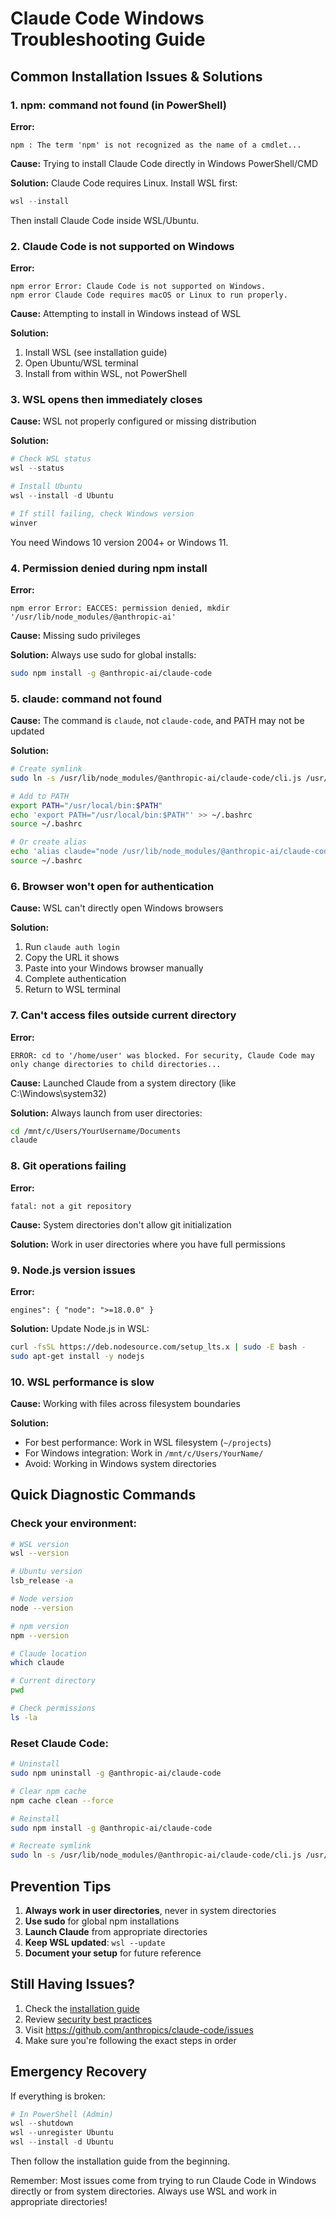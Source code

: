 # Claude Code Windows Troubleshooting Guide

## Common Installation Issues & Solutions

### 1. npm: command not found (in PowerShell)
**Error:**
```
npm : The term 'npm' is not recognized as the name of a cmdlet...
```

**Cause:** Trying to install Claude Code directly in Windows PowerShell/CMD

**Solution:** Claude Code requires Linux. Install WSL first:
```powershell
wsl --install
```
Then install Claude Code inside WSL/Ubuntu.

### 2. Claude Code is not supported on Windows
**Error:**
```
npm error Error: Claude Code is not supported on Windows.
npm error Claude Code requires macOS or Linux to run properly.
```

**Cause:** Attempting to install in Windows instead of WSL

**Solution:** 
1. Install WSL (see installation guide)
2. Open Ubuntu/WSL terminal
3. Install from within WSL, not PowerShell

### 3. WSL opens then immediately closes
**Cause:** WSL not properly configured or missing distribution

**Solution:**
```powershell
# Check WSL status
wsl --status

# Install Ubuntu
wsl --install -d Ubuntu

# If still failing, check Windows version
winver
```
You need Windows 10 version 2004+ or Windows 11.

### 4. Permission denied during npm install
**Error:**
```
npm error Error: EACCES: permission denied, mkdir '/usr/lib/node_modules/@anthropic-ai'
```

**Cause:** Missing sudo privileges

**Solution:** Always use sudo for global installs:
```bash
sudo npm install -g @anthropic-ai/claude-code
```

### 5. claude: command not found
**Cause:** The command is `claude`, not `claude-code`, and PATH may not be updated

**Solution:**
```bash
# Create symlink
sudo ln -s /usr/lib/node_modules/@anthropic-ai/claude-code/cli.js /usr/local/bin/claude

# Add to PATH
export PATH="/usr/local/bin:$PATH"
echo 'export PATH="/usr/local/bin:$PATH"' >> ~/.bashrc
source ~/.bashrc

# Or create alias
echo 'alias claude="node /usr/lib/node_modules/@anthropic-ai/claude-code/cli.js"' >> ~/.bashrc
source ~/.bashrc
```

### 6. Browser won't open for authentication
**Cause:** WSL can't directly open Windows browsers

**Solution:**
1. Run `claude auth login`
2. Copy the URL it shows
3. Paste into your Windows browser manually
4. Complete authentication
5. Return to WSL terminal

### 7. Can't access files outside current directory
**Error:**
```
ERROR: cd to '/home/user' was blocked. For security, Claude Code may only change directories to child directories...
```

**Cause:** Launched Claude from a system directory (like C:\Windows\system32)

**Solution:** Always launch from user directories:
```bash
cd /mnt/c/Users/YourUsername/Documents
claude
```

### 8. Git operations failing
**Error:**
```
fatal: not a git repository
```

**Cause:** System directories don't allow git initialization

**Solution:** Work in user directories where you have full permissions

### 9. Node.js version issues
**Error:**
```
engines": { "node": ">=18.0.0" }
```

**Solution:** Update Node.js in WSL:
```bash
curl -fsSL https://deb.nodesource.com/setup_lts.x | sudo -E bash -
sudo apt-get install -y nodejs
```

### 10. WSL performance is slow
**Cause:** Working with files across filesystem boundaries

**Solution:** 
- For best performance: Work in WSL filesystem (`~/projects`)
- For Windows integration: Work in `/mnt/c/Users/YourName/`
- Avoid: Working in Windows system directories

## Quick Diagnostic Commands

### Check your environment:
```bash
# WSL version
wsl --version

# Ubuntu version
lsb_release -a

# Node version
node --version

# npm version
npm --version

# Claude location
which claude

# Current directory
pwd

# Check permissions
ls -la
```

### Reset Claude Code:
```bash
# Uninstall
sudo npm uninstall -g @anthropic-ai/claude-code

# Clear npm cache
npm cache clean --force

# Reinstall
sudo npm install -g @anthropic-ai/claude-code

# Recreate symlink
sudo ln -s /usr/lib/node_modules/@anthropic-ai/claude-code/cli.js /usr/local/bin/claude
```

## Prevention Tips

1. **Always work in user directories**, never in system directories
2. **Use sudo** for global npm installations
3. **Launch Claude** from appropriate directories
4. **Keep WSL updated**: `wsl --update`
5. **Document your setup** for future reference

## Still Having Issues?

1. Check the [installation guide](CLAUDECODE_COMPLETE_WINDOWS_INSTALL_GUIDE.md)
2. Review [security best practices](CLAUDECODE_SECURITY_BEST_PRACTICES.md)
3. Visit https://github.com/anthropics/claude-code/issues
4. Make sure you're following the exact steps in order

## Emergency Recovery

If everything is broken:
```powershell
# In PowerShell (Admin)
wsl --shutdown
wsl --unregister Ubuntu
wsl --install -d Ubuntu
```
Then follow the installation guide from the beginning.

Remember: Most issues come from trying to run Claude Code in Windows directly or from system directories. Always use WSL and work in appropriate directories!